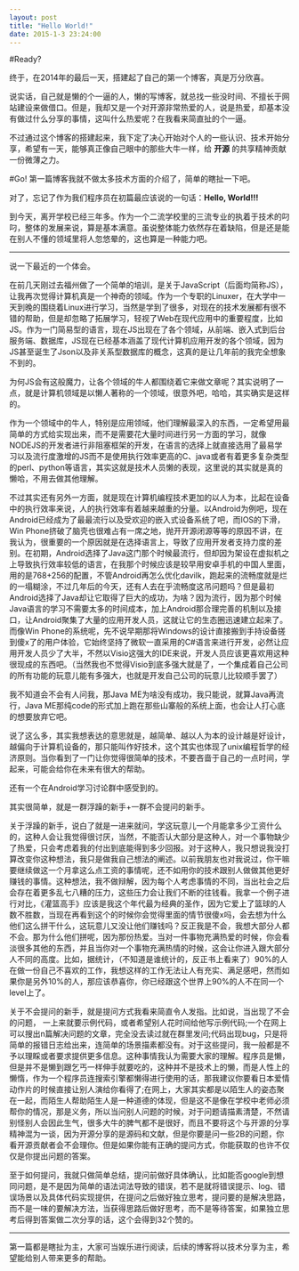 ```yaml
---
layout: post
title: "Hello World!"
date: 2015-1-3 23:24:00
---
```


#Ready?

终于，在2014年的最后一天，搭建起了自己的第一个博客，真是万分欣喜。

说实话，自己就是懒的个一逼的人，懒的写博客，就总找一些没时间、不擅长于网站建设来做借口。但是，我却又是一个对开源非常热爱的人，说是热爱，却基本没有做过什么分享的事情，这叫什么热爱呢？在我看来简直扯的个一逼。

不过通过这个博客的搭建起来，我下定了决心开始对个人的一些认识、技术开始分享，希望有一天，能够真正像自己眼中的那些大牛一样，给 **开源** 的共享精神贡献一份微薄之力。


#Go!
第一篇博客我就不做太多技术方面的介绍了，简单的瞎扯一下吧。

对了，忘记了作为我们程序员在初篇最应该说的一句话：**Hello, World!!!**

到今天，离开学校已经三年多。作为一个二流学校里的三流专业的执着于技术的叼叼，整体的发展来说，算是基本满意。虽说整体能力依然存在着缺陷，但是还是能在别人不懂的领域里将人忽悠晕的，这也算是一种能力吧。

---

说一下最近的一个体会。

在前几天刚过去福州做了一个简单的培训，是关于JavaScript（后面均简称JS），让我再次觉得计算机真是一个神奇的领域。作为一个专职的Linuxer，在大学中一天到晚的围绕着Linux进行学习，当然是学到了很多，对现在的技术发展都有很不错的帮助，但是却忽略了拓展学习，轻视了Web在现代应用中的重要程度，比如JS。作为一门简易型的语言，现在JS出现在了各个领域，从前端、嵌入式到后台服务端、数据库，JS现在已经基本涵盖了现代计算机应用开发的各个领域，因为JS甚至诞生了Json以及非关系型数据库的概念，这真的是让几年前的我完全想象不到的。

为何JS会有这般魔力，让各个领域的牛人都围绕着它来做文章呢？其实说明了一点，就是计算机领域是以懒人著称的一个领域，很意外吧，哈哈，其实确实是这样的。

作为一个领域中的牛人，特别是应用领域，他们理解最深入的东西，一定希望用最简单的方式给实现出来，而不是需要花大量时间进行另一方面的学习，就像NODEJS的开发者进行非阻塞框架的开发，在语言的选择上就直接选用了最易学习以及流行度激增的JS而不是使用执行效率更高的C、java或者有着更多复杂类型的perl、python等语言，其实这就是技术人员懒的表现，这里说的其实就是真的懒哈，不用去做其他理解。

不过其实还有另外一方面，就是现在计算机编程技术更加的以人为本，比起在设备中的执行效率来说，人的执行效率有着越来越重的分量。以Android为例吧，现在Android已经成为了最最流行以及受欢迎的嵌入式设备系统了吧，而IOS的下滑，Win Phone挤破了脑壳也很难占有一席之地，抛开开源闭源等等的原因不讲，在我认为，很重要的一个原因就是在选择语言上，导致了应用开发者支持力度的差别。在初期，Android选择了Java这门那个时候最流行，但却因为架设在虚拟机之上导致执行效率较低的语言，在我那个时候应该是较早用安卓手机的中国人里面，用的是768+256的配置，不管Android再怎么优化davilk，跑起来的流畅度就是烂的一塌糊涂，不过几年后的今天，还有人去在乎流畅度这吊问题吗？但是最初Android选择了Java却让它取得了巨大的成功，为啥？因为流行，因为那个时候Java语言的学习不需要太多的时间成本，加上Android那合理完善的机制以及接口，让Android聚集了大量的应用开发人员，这就让它的生态圈迅速建立起来了。而像Win Phone的系统呢，先不说早期那将Windows的设计直接搬到手持设备搓到傻x了的用户体验，它始终坚持了微软一直采用的C#语言来进行开发，必然让应用开发人员少了大半，不然以Visio这强大的IDE来说，开发人员应该更喜欢用这种很现成的东西吧。（当然我也不觉得Visio到底多强大就是了，一个集成着自己公司的所有功能的玩意儿能有多强大，也就是开发自己公司的玩意儿比较顺手罢了）

我不知道会不会有人问我，那Java ME为啥没有成功，我只能说，就算Java再流行，Java ME那纯code的形式加上跑在那些山寨般的系统上面，也会让人打心底的想要放弃它吧。

说了这么多，其实我想表达的意思就是，越简单、越以人为本的设计越是好设计，越偏向于计算机设备的，那只能叫作好技术，这个其实也体现了unix编程哲学的经济原则。当你看到了一门让你觉得很简单的技术，不要吝啬于自己的一点时间，学起来，可能会给你在未来有很大的帮助。




还有一个在Android学习讨论群中感受到的。

其实很简单，就是一群浮躁的新手+一群不会提问的新手。

关于浮躁的新手，说白了就是一进来就问，学这玩意儿一个月能拿多少工资什么的，这种人会让我觉得很讨厌，当然，不能否认大部分是这种人，对一个事物缺少了热爱，只会考虑着我的付出到底能得到多少回报。对于这种人，我只想说我没打算改变你这种想法，我只是做我自己想法的阐述。以前我朋友也对我说过，你干嘛要继续做这一个月拿这么点工资的事情呢，还不如用你的技术跟别人做做其他更好赚钱的事情。这种想法，我不做辩解，因为每个人考虑事情的不同，当出社会之后会存在着更多乱七八糟的压力，这些压力会让我们不断的往钱看。我拿一个例子进行对比，《灌篮高手》应该是我这个年代最为经典的圣作，因为它爱上了篮球的人数不胜数，当现在再看到这个的时候你会觉得里面的情节很傻x吗，会去想为什么他们这么拼干什么，这玩意儿又没让他们赚钱吗？反正我是不会，我想大部分人都不会。那为什么他们拼呢，因为那份热爱。当对一件事物充满热爱的时候，你会看淡很多其他的东西，并且当你对一个事物充满热情的时候，这会让你进入跟大部分人不同的高度。比如，据统计，（不知道是谁统计的，反正书上看来了）90%的人在做一份自己不喜欢的工作，我想这样的工作无法让人有充实、满足感吧，然而如果你是另外10%的人，那应该恭喜你，你已经跟这个世界上90%的人不在同一个level上了。

关于不会提问的新手，就是提问方式我看来简直令人发指。比如说，当出现了不会的问题， 一上来就要示例代码，或者希望别人花时间给他写示例代码;一个在网上可以搜出n篇解决问题的文章，完全没去读过就在群里发问;代码出现bug，只是将简单的报错日志给出来，连简单的场景描素都没有。对于这些提问，我一般都是不予以理睬或者要求提供更多信息。这种事情我认为需要大家的理解。程序员是懒，但是并不是懒到跟乞丐一样伸手就要吃的，这种并不是技术上的懒，而是人性上的懒惰，作为一个程序员连搜索引擎都懒得进行使用的话，那我建议你要看日本爱情动作片的时候直接让别人演给你看得了;在网上，大家其实都是以陌生人的姿态聚在一起，而陌生人帮助陌生人是一种道德的体现，但是这不是像在学校中老师必须帮你的情况，那是义务，所以当问别人问题的时候，对于问题请描素清楚，不然请别怪别人会因此生气，很多大牛的脾气都不是很好，而且不要将这个与开源的分享精神混为一谈，因为开源分享的是源码和文献，但是你要是问一些2B的问题，你看开源贡献者会不会理你。但是如果你能有正确的提问方式，你能获取的也许不仅仅是你提出问题的答案。

至于如何提问，我就只做简单总结，提问前做好具体确认，比如能否google到想同问题，是不是因为简单的语法词法导致的错误，若不是就将错误提示、log、错误场景以及具体代码实现提供，在提问之后做好独立思考，提问要的是解决思路，而不是一味的要解决方法，当获得思路后做好思考，而不是等待答案，如果独立思考后得到答案做二次分享的话，这个会得到32个赞的。

---

第一篇都是瞎扯为主，大家可当娱乐进行阅读，后续的博客将以技术分享为主，希望能给别人带来更多的帮助。